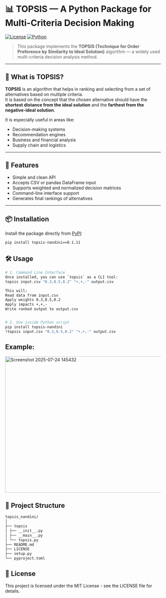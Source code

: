 # 📊 TOPSIS — A Python Package for Multi-Criteria Decision Making

[![License](https://img.shields.io/badge/License-MIT-blue.svg)](LICENSE)
[![Python](https://img.shields.io/badge/Python-3.6%2B-blue)](https://www.python.org/downloads/)

> This package implements the **TOPSIS (Technique for Order Preference by Similarity to Ideal Solution)** algorithm — a widely used multi-criteria decision analysis method.

---

## 📌 What is TOPSIS?

**TOPSIS** is an algorithm that helps in ranking and selecting from a set of alternatives based on multiple criteria.  
It is based on the concept that the chosen alternative should have the **shortest distance from the ideal solution** and the **farthest from the negative-ideal solution**.

It is especially useful in areas like:
- Decision-making systems
- Recommendation engines
- Business and financial analysis
- Supply chain and logistics

---

## 🚀 Features

- Simple and clean API
- Accepts CSV or pandas DataFrame input
- Supports weighted and normalized decision matrices
- Command-line interface support
- Generates final rankings of alternatives
---

## 📦 Installation

Install the package directly from [PyPI](https://pypi.org):

```bash
pip install topsis-nandini==0.1.11
```

## 🛠️ Usage

```bash
# 1. Command Line Interface
Once installed, you can use `topsis` as a CLI tool:
topsis input.csv "0.3,0.5,0.2" "+,+,-" output.csv

This will:
Read data from input.csv
Apply weights 0.3,0.5,0.2
Apply impacts +,+,-
Write ranked output to output.csv


# 2. Use inside Python script
pip install topsis-nandini
!topsis input.csv "0.3,0.5,0.2" "+,+,-" output.csv
```

## Example:
<img width="1540" height="440" alt="Screenshot 2025-07-24 145432" src="https://github.com/user-attachments/assets/48ae7be7-fb09-454e-aecf-29c6dca1e999" />

## 📁 Project Structure
```bash
topsis_nandini/
│
├── topsis
│ ├── __init__.py 
│ ├── __main__.py 
│ └── topsis.py 
├── README.md 
├── LICENSE 
├── setup.py 
└── pyproject.toml 
```
## 📄 License
This project is licensed under the MIT License - see the LICENSE file for details.


